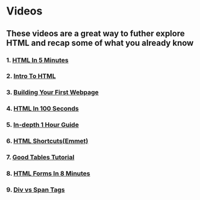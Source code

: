 <h1>Videos</h1>
<h2>These videos are a great way to futher explore HTML and recap some of what you already know</h2>
<h3>1. <a href="https://www.youtube.com/watch?v=salY_Sm6mv4">HTML In 5 Minutes</a></h3>
<h3>2. <a href="https://www.youtube.com/watch?v=LGQuIIv2RVA&list=PL4-IK0AVhVjM0xE0K2uZRvsM7LkIhsPT-">Intro To HTML</a></h3>
<h3>3. <a href="https://www.youtube.com/watch?v=V8UAEoOvqFg&list=PL4-IK0AVhVjM0xE0K2uZRvsM7LkIhsPT-&t=93s">Building Your First Webpage</a></h3>
<h3>4. <a href="https://www.youtube.com/watch?v=ok-plXXHlWw">HTML In 100 Seconds</a></h3>
<h3>5. <a href="https://www.youtube.com/watch?v=qz0aGYrrlhU">In-depth 1 Hour Guide</a></h3>
<h3>6. <a href="https://www.youtube.com/watch?v=V8vizNQKtx0">HTML Shortcuts(Emmet)</a></h3>
<h3>7. <a href="https://www.youtube.com/watch?v=6RE5vCsPOS4">Good Tables Tutorial</a></h3>
<h3>8. <a href="https://www.youtube.com/watch?v=2O8pkybH6po">HTML Forms In 8 Minutes</a></h3>
<h3>9. <a href="https://www.youtube.com/watch?v=UBWl37Rr9_c">Div vs Span Tags</a></h3>
